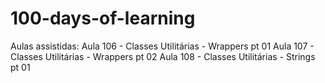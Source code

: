 # 100-days-of-learning
Aulas assistidas:
Aula 106 - Classes Utilitárias - Wrappers pt 01
Aula 107 - Classes Utilitárias - Wrappers pt 02
Aula 108 - Classes Utilitárias - Strings pt 01



